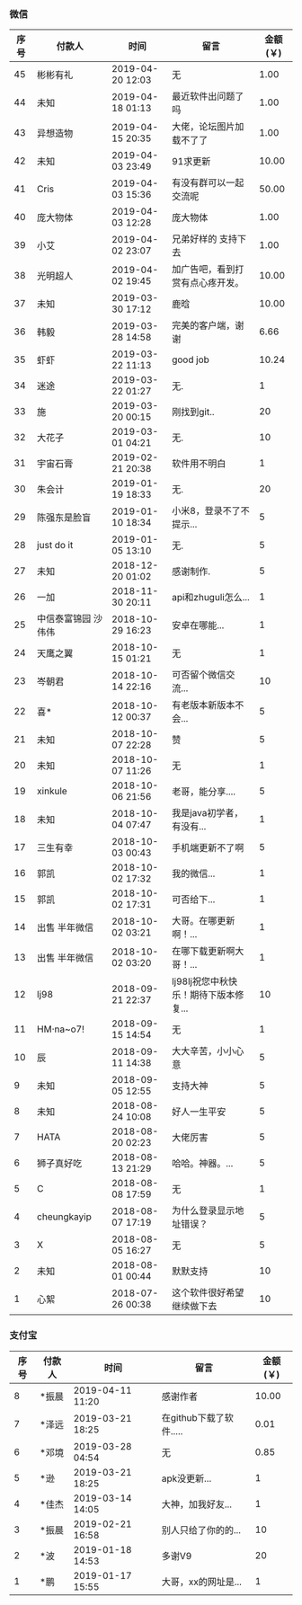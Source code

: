 ### 微信
 | 序号 | 付款人 | 时间| 留言 | 金额(￥) |
 | ----- | --------- | ----------- | ------------ | -------------|
 |45 | 彬彬有礼  | 2019-04-20 12:03| 无             | 1.00|
 |44 | 未知  | 2019-04-18 01:13| 最近软件出问题了吗             | 1.00|
 |43 | 异想造物  | 2019-04-15 20:35| 大佬，论坛图片加载不了了             | 1.00|
 |42 | 未知  | 2019-04-03 23:49| 91求更新            | 10.00|
 |41 | Cris  | 2019-04-03 15:36| 有没有群可以一起交流呢             | 50.00|
 |40 | 庞大物体  | 2019-04-03 12:28| 庞大物体             | 1.00|
 |39 | 小艾  | 2019-04-02 23:07| 兄弟好样的 支持下去             | 1.00|
 |38 | 光明超人  | 2019-04-02 19:45| 加广告吧，看到打赏有点心疼开发。             | 10.00|
 |37 | 未知  | 2019-03-30 17:12| 鹿晗             | 10.00|
 |36 | 韩毅  | 2019-03-28 14:58| 完美的客户端，谢谢             | 6.66|
 |35 | 虾虾  | 2019-03-22 11:13| good job             | 10.24|
 |34 | 迷途  | 2019-03-22 01:27| 无.              | 1|
 |33 | 施  | 2019-03-20 00:15| 刚找到git..              | 20|
 |32 | 大花子  | 2019-03-01 04:21| 无.              | 10|
 |31 | 宇宙石膏  | 2019-02-21 20:38| 软件用不明白              | 1|
 |30 | 朱会计  | 2019-01-19 18:33| 无.              | 20|
 |29 | 陈强东是脸盲  | 2019-01-10 18:34| 小米8，登录不了不提示...              | 5|
 |28 | just do it  | 2019-01-05 13:10| 无.              | 5|
 |27 | 未知 | 2018-12-20 01:02| 感谢制作.              | 5|
 |26 | 一加  | 2018-11-30 20:11| api和zhuguli怎么...              | 1|
 |25 | 中信泰富锦园 沙伟伟  | 2018-10-29 16:23| 安卓在哪能...              | 1|
 |24 | 天鹰之翼  | 2018-10-15 01:21| 无              | 1|
 |23 | 岑朝君  | 2018-10-14 22:16| 可否留个微信交流...              | 10|
 |22 | 喜*  | 2018-10-12 00:37| 有老版本新版本不会...              | 5|
 |21 | 未知  | 2018-10-07 22:28| 赞             | 5|
 |20 | 未知  | 2018-10-07 11:26| 无              | 1|
 |19 | xinkule  | 2018-10-06 21:56| 老哥，能分享....              | 5|
 |18 | 未知  | 2018-10-04 07:47| 我是java初学者，有没有...              | 1|
 |17 | 三生有幸  | 2018-10-03 00:43| 手机端更新不了啊              | 5|
 |16 | 郭凯  | 2018-10-02 17:32| 我的微信...              | 1|
 |15 | 郭凯  | 2018-10-02 17:31| 可否给下...              | 1|
 |14 | 出售 半年微信  | 2018-10-02 03:21| 大哥。在哪更新啊！...              | 1|
 |13 | 出售 半年微信  | 2018-10-02 03:20| 在哪下载更新啊大哥！...              | 1|
 |12 | lj98  | 2018-09-21 22:37| lj98lj祝您中秋快乐！期待下版本修复...              | 10|
 |11 | HM·na~o7!  | 2018-09-15 14:54| 无              | 1|
 |10 | 辰  | 2018-09-11 14:38| 大大辛苦，小小心意              | 5|
 |9 | 未知  | 2018-09-05 12:55| 支持大神              | 5|
 |8 | 未知  | 2018-08-24 10:08| 好人一生平安              | 5|
 |7 | HATA  | 2018-08-20 02:23| 大佬厉害              | 5|
 |6 | 狮子真好吃  | 2018-08-13 21:29| 哈哈。神器。...              | 5|
 |5 | C | 2018-08-08 17:59| 无              | 1|
 |4 | cheungkayip  | 2018-08-07 17:19 | 为什么登录显示地址错误？ | 5|
 |3 | X  | 2018-08-05 16:27| 无              | 5|
 |2 | 未知  | 2018-08-01 00:44 | 默默支持              | 10|
 |1 | 心絮 | 2018-07-26 00:38 | 这个软件很好希望继续做下去 | 10|


### 支付宝

 | 序号 | 付款人 | 时间| 留言 | 金额(￥) |
 | ----- | --------- | ----------- | ------------ | -------------|
 |8 | *振晨  | 2019-04-11 11:20| 感谢作者              | 10.00|
 |7 | *泽远  | 2019-03-21 18:25| 在github下载了软件.....            | 0.01|
 |6 | *邓境  | 2019-03-28 04:54| 无             | 0.85|
 |5 | *逊  | 2019-03-21 18:25| apk没更新...              | 1|
 |4 | *佳杰  | 2019-03-14 14:05| 大神，加我好友...              | 1|
 |3 | *振晨  | 2019-02-21 16:58| 别人只给了你的的...              | 10|
 |2 | *波  | 2019-01-18 14:53| 多谢V9              | 20|
 |1 | *鹏  | 2019-01-17 15:55| 大哥，xx的网址是...              | 1|
